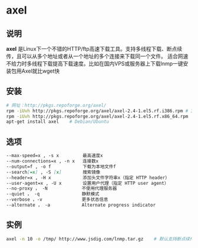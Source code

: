 # axel

## 说明

**axel** 是Linux下一个不错的HTTP/ftp高速下载工具。支持多线程下载、断点续传，且可以从多个地址或者从一个地址的多个连接来下载同一个文件。
适合网速不给力时多线程下载提高下载速度。比如在国内VPS或服务器上下载lnmp一键安装包用Axel就比wget快

## 安装

```bash
# 网址：http://pkgs.repoforge.org/axel/
rpm -iUvh http://pkgs.repoforge.org/axel/axel-2.4-1.el5.rf.i386.rpm # 32位CentOS
rpm -iUvh http://pkgs.repoforge.org/axel/axel-2.4-1.el5.rf.x86_64.rpm   # 64位CentOS
apt-get install axel    # Debian/Ubuntu

```

## 选项

```markdown
--max-speed=x , -s x         最高速度x
--num-connections=x , -n x   连接数x
--output=f , -o f            下载为本地文件f
--search[=x] , -S [x]        搜索镜像
--header=x , -H x            添加头文件字符串x（指定 HTTP header）
--user-agent=x , -U x        设置用户代理（指定 HTTP user agent）
--no-proxy ， -N             不使用代理服务器
--quiet ， -q                静默模式
--verbose ，-v               更多状态信息
--alternate ， -a            Alternate progress indicator

```

## 实例

```bash
axel -n 10 -o /tmp/ http://www.jsdig.com/lnmp.tar.gz    # 默认支持断点续传，下载lnmp安装包指定10个线程并存到/tmp/

```



